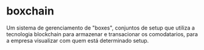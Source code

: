 # boxchain
Um sistema de gerenciamento de "boxes", conjuntos de setup que utiliza a tecnologia blockchain para armazenar e transacionar os comodatarios, para a empresa visualizar com quem está determinado setup.
